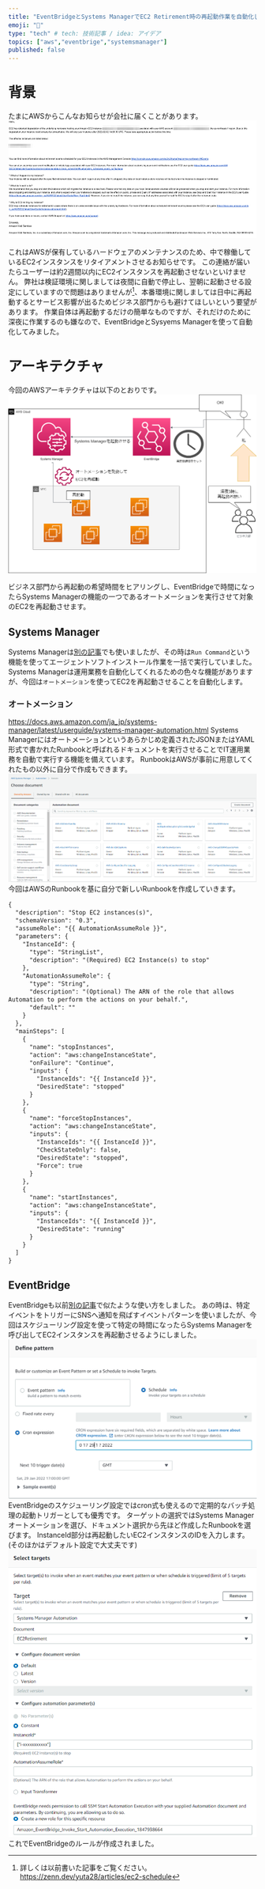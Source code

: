 ```yaml
---
title: "EventBridgeとSystems ManagerでEC2 Retirement時の再起動作業を自動化してみた"
emoji: "🐁"
type: "tech" # tech: 技術記事 / idea: アイデア
topics: ["aws","eventbrige","systemsmanager"]
published: false
---
```

# 背景
たまにAWSからこんなお知らせが会社に届くことがあります。
![](/images/eventbridge-ssm-ec2retirement/image1.jpg)

これはAWSが保有しているハードウェアのメンテナンスのため、中で稼働しているEC2インスタンスをリタイアメントさせるお知らせです。
この連絡が届いたらユーザーは約2週間以内にEC2インスタンスを再起動させないといけません。
弊社は検証環境に関しましては夜間に自動で停止し、翌朝に起動させる設定にしていますので問題はありませんが[^1]、本番環境に関しましては日中に再起動するとサービス影響が出るためビジネス部門からも避けてほしいという要望があります。
作業自体は再起動するだけの簡単なものですが、それだけのために深夜に作業するのも嫌なので、EventBridgeとSysyems Managerを使って自動化してみました。
[^1]: 詳しくは以前書いた記事をご覧ください。https://zenn.dev/yuta28/articles/ec2-schedule

# アーキテクチャ
今回のAWSアーキテクチャは以下のとおりです。
![](/images/eventbridge-ssm-ec2retirement/image2.png)

ビジネス部門から再起動の希望時間をヒアリングし、EventBridgeで時間になったらSystems Managerの機能の一つであるオートメーションを実行させて対象のEC2を再起動させます。

## Systems Manager
Systems Managerは[別の記事](https://zenn.dev/yuta28/articles/ssm-cloudwatch-get)でも使いましたが、その時は`Run Command`という機能を使ってエージェントソフトインストール作業を一括で実行していました。
Systems Managerは運用業務を自動化してくれるための色々な機能がありますが、今回は`オートメーション`を使ってEC2を再起動させることを自動化します。
### オートメーション
https://docs.aws.amazon.com/ja_jp/systems-manager/latest/userguide/systems-manager-automation.html
Systems Managerにはオートメーションというあらかじめ定義されたJSONまたはYAML形式で書かれたRunbookと呼ばれるドキュメントを実行させることでIT運用業務を自動で実行する機能を備えています。
RunbookはAWSが事前に用意してくれたもの以外に自分で作成もできます。
![](/images/eventbridge-ssm-ec2retirement/image4.png)
今回はAWSのRunbookを基に自分で新しいRunbookを作成していきます。

```json:EC2Retirement
{
  "description": "Stop EC2 instances(s)",
  "schemaVersion": "0.3",
  "assumeRole": "{{ AutomationAssumeRole }}",
  "parameters": {
    "InstanceId": {
      "type": "StringList",
      "description": "(Required) EC2 Instance(s) to stop"
    },
    "AutomationAssumeRole": {
      "type": "String",
      "description": "(Optional) The ARN of the role that allows Automation to perform the actions on your behalf.",
      "default": ""
    }
  },
  "mainSteps": [
    {
      "name": "stopInstances",
      "action": "aws:changeInstanceState",
      "onFailure": "Continue",
      "inputs": {
        "InstanceIds": "{{ InstanceId }}",
        "DesiredState": "stopped"
      }
    },
    {
      "name": "forceStopInstances",
      "action": "aws:changeInstanceState",
      "inputs": {
        "InstanceIds": "{{ InstanceId }}",
        "CheckStateOnly": false,
        "DesiredState": "stopped",
        "Force": true
      }
    },
    {
      "name": "startInstances",
      "action": "aws:changeInstanceState",
      "inputs": {
        "InstanceIds": "{{ InstanceId }}",
        "DesiredState": "running"
      }
    }
  ]
}
```

## EventBridge
EventBridgeも以前[別の記事](https://zenn.dev/yuta28/articles/eventbridge-slack)で似たような使い方をしました。
あの時は、特定イベントをトリガーにSNSへ通知を飛ばすイベントパターンを使いましたが、今回はスケジューリング設定を使って特定の時間になったらSystems Managerを呼び出してEC2インスタンスを再起動させるようにしました。
![](/images/eventbridge-ssm-ec2retirement/image3.png)
EventBridgeのスケジューリング設定ではcron式も使えるので定期的なバッチ処理の起動トリガーとしても優秀です。
ターゲットの選択ではSystems Managerオートメーションを選び、ドキュメント選択から先ほど作成したRunbookを選びます。
InstanceId部分は再起動したいEC2インスタンスのIDを入力します。
(そのほかはデフォルト設定で大丈夫です)
![](/images/eventbridge-ssm-ec2retirement/image5.png)
これでEventBridgeのルールが作成されました。

